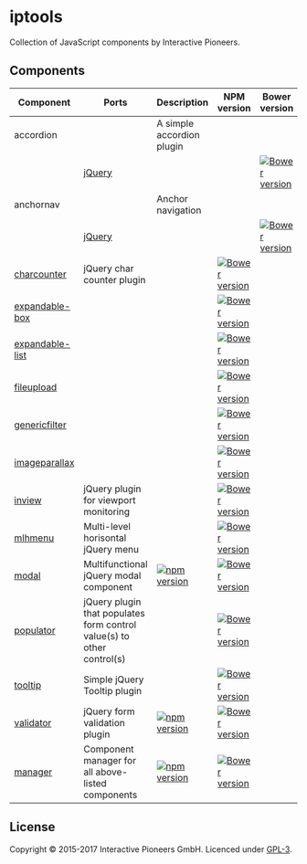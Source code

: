 # iptools

Collection of JavaScript components by Interactive Pioneers.

## Components

| Component | Ports       | Description               | NPM version | Bower version                    |
| --------- | -----       | ---------------           | -------     | -----------                      |
| accordion |             | A simple accordion plugin |             |                                  |
|           | [jQuery][1] |                           |             | [![Bower version][bo_img1]][bo1] |
| anchornav |             | Anchor navigation         |             |                                  |
|           | [jQuery][2] |                           |             | [![Bower version][bo_img2]][bo2] |
| [charcounter][3] | jQuery char counter plugin | | [![Bower version](https://badge.fury.io/bo/iptools-jquery-charcounter.svg)](http://badge.fury.io/bo/iptools-jquery-charcounter) |
| [expandable-box][4] | | | [![Bower version](https://badge.fury.io/bo/iptools-jquery-expandable-box.svg)](http://badge.fury.io/bo/iptools-jquery-expandable-box) |
| [expandable-list][5] | | | [![Bower version](https://badge.fury.io/bo/iptools-jquery-expandable-list.svg)](http://badge.fury.io/bo/iptools-jquery-expandable-list) | |
| [fileupload][6] | | | [![Bower version](https://badge.fury.io/bo/iptools-jquery-fileupload.svg)](http://badge.fury.io/bo/iptools-jquery-fileupload) | |
| [genericfilter][7] | | | [![Bower version](https://badge.fury.io/bo/iptools-jquery-genericfilter.svg)](http://badge.fury.io/bo/iptools-jquery-genericfilter) |  |
| [imageparallax][8] | | | [![Bower version](https://badge.fury.io/bo/iptools-jquery-imageparallax.svg)](http://badge.fury.io/bo/iptools-jquery-imageparallax) | |
| [inview][9] | jQuery plugin for viewport monitoring | | [![Bower version](https://badge.fury.io/bo/iptools-jquery-inview.svg)](http://badge.fury.io/bo/iptools-jquery-inview) |
| [mlhmenu][10] | Multi-level horisontal jQuery menu | | [![Bower version](https://badge.fury.io/bo/iptools-jquery-mlhmenu.svg)](http://badge.fury.io/bo/iptools-jquery-mlhmenu) |
| [modal][11] | Multifunctional jQuery modal component | [![npm version](https://badge.fury.io/js/iptools-jquery-modal.svg)](https://badge.fury.io/js/iptools-jquery-modal) | [![Bower version](https://badge.fury.io/bo/iptools-jquery-modal.svg)](http://badge.fury.io/bo/iptools-jquery-modal) |
| [populator][12] | jQuery plugin that populates form control value(s) to other control(s) | | [![Bower version](https://badge.fury.io/bo/iptools-jquery-populator.svg)](http://badge.fury.io/bo/iptools-jquery-populator) |
| [tooltip][13] | Simple jQuery Tooltip plugin | | [![Bower version](https://badge.fury.io/bo/iptools-jquery-tooltip.svg)](http://badge.fury.io/bo/iptools-jquery-tooltip) |
| [validator][14] | jQuery form validation plugin | [![npm version](https://badge.fury.io/js/iptools-jquery-validator.svg)](https://badge.fury.io/js/iptools-jquery-validator) | [![Bower version](https://badge.fury.io/bo/iptools-jquery-validator.svg)](http://badge.fury.io/bo/iptools-jquery-validator) |
| [manager][15] | Component manager for all above-listed components | [![npm version](https://badge.fury.io/js/iptools-jquery-manager.svg)](https://badge.fury.io/js/iptools-jquery-manager) | [![Bower version](https://badge.fury.io/bo/iptools-jquery-manager.svg)](http://badge.fury.io/bo/iptools-jquery-manager) |

## License

Copyright © 2015-2017 Interactive Pioneers GmbH. Licenced under [GPL-3](LICENSE).

[1]: https://github.com/interactive-pioneers/iptools-jquery-accordion
[2]: https://github.com/interactive-pioneers/iptools-jquery-anchornav
[3]: https://github.com/interactive-pioneers/iptools-jquery-charcounter
[4]: https://github.com/interactive-pioneers/iptools-jquery-expandable-box
[5]: https://github.com/interactive-pioneers/iptools-jquery-expandable-list
[6]: https://github.com/interactive-pioneers/iptools-jquery-fileupload
[7]: https://github.com/interactive-pioneers/iptools-jquery-genericfilter
[8]: https://github.com/interactive-pioneers/iptools-jquery-image-parallax
[9]: https://github.com/interactive-pioneers/iptools-jquery-inview
[10]: https://github.com/interactive-pioneers/iptools-jquery-mlhmenu
[11]: https://github.com/interactive-pioneers/iptools-jquery-modal
[12]: https://github.com/interactive-pioneers/iptools-jquery-populator
[13]: https://github.com/interactive-pioneers/iptools-jquery-tooltip
[14]: https://github.com/interactive-pioneers/iptools-jquery-validator
[15]: https://github.com/interactive-pioneers/iptools-jquery-manager

[bo_img1]: https://badge.fury.io/bo/iptools-jquery-accordion.svg
[bo_img2]: https://badge.fury.io/bo/iptools-jquery-anchornav.svg

[bo1]: http://badge.fury.io/bo/iptools-jquery-accordion
[bo2]: http://badge.fury.io/bo/iptools-jquery-anchornav
